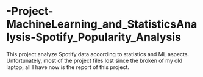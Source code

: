 # -Project-MachineLearning_and_StatisticsAnalysis-Spotify_Popularity_Analysis

This project analyze Spotify data according to statistics and ML aspects. Unfortunately, most of the project files lost since the broken of my old laptop, all I have now is the report of this project.

